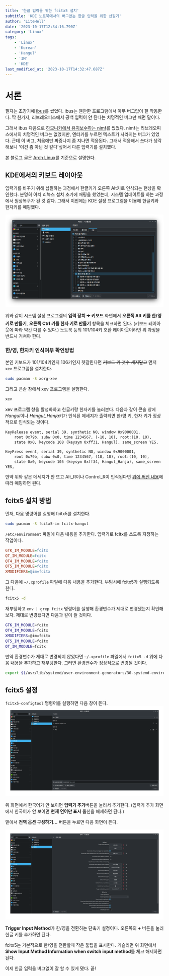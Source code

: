 ```yaml
---
title: '한글 입력을 위한 fcitx5 설치'
subtitle: 'KDE 노트북에서의 버그없는 한글 입력을 위한 삽질기'
author: 'LiteHell'
date: '2023-10-17T12:34:16.790Z'
category: 'Linux'
tags:
    - 'Linux'
    - 'Korean'
    - 'Hangul'
    - 'IM'
    - 'KDE'
last_modified_at: '2023-10-17T14:32:47.687Z'
---
```

# 서론
필자는 초창기에 [ibus](https://github.com/ibus/ibus)를 썼었다. ibus는 웬만한 프로그램에서 아무 버그없이 잘 작동한다. 딱 한가지, 리브레오피스에서 공백 입력이 안 된다는 치명적인 버그만 빼면 말이다.

그래서 ibus 다음으로 [하모니카에서 유지보수하는 nimf](https://github.com/hamonikr/nimf)를 썼었다. nimf는 리브레오피스에서의 치명적인 버그는 없었지만, 엔터키를 누르면 텍스트가 사라지는 버그가 있었다. 근데 이 버그, 처음에만 짜증나지 좀 지나면 적응된다. 그래서 적응해서 쓰다가 생각해보니 '이건 좀 아닌 것 같다'싶어서 다른 입력기를 설치했다.

본 블로그 글은 [Arch Linux](https://archlinux.org/)를 기준으로 설명한다.

## KDE에서의 키보드 레이아웃
입력기를 바꾸기 위해 삽질하는 과정에서 한글키가 오른쪽 Alt키로 인식되는 현상을 확인했다. 분명히 아치 리눅스 설치 초기에 매핑을 했었는데, 시스템 업데이트를 하는 과정에서 원상복구가 된 것 같다. 그래서 이번에는 KDE 설정 프로그램을 이용해 한글키와 한자키를 매핑했다.

![KDE 키보드 설정 프로그램](./kde_keyboard_settings.png)

위와 같이 시스템 설정 프로그램의 **입력 장치 🠞 키보드** 화면에서 **오른쪽 Alt 키를 한/영 키로 만들기**, **오른쪽 Ctrl 키를 한자 키로 만들기** 항목을 체크하면 된다. (키보드 레이아웃에 따라 약간 다를 수 있다.) 노트북 등의 101/104키 호환 레이아웃이라면 위 과정을 반드시 거쳐야 한다.

### 한/영, 한자키 인식여부 확인방법
본인 키보드가 101/104키인지 106키인지 헷갈린다면 <del>키보드 키 갯수 세지말고</del> 먼저 `xev` 프로그램을 설치한다.
```bash
sudo pacman -S xorg-xev
```

그리고 콘솔 창에서 xev 프로그램을 실행한다.
```bash
xev
```

xev 프로그램 창을 활성화하고 한글키랑 한자키를 눌러본다. 다음과 같이 콘솔 창에 *Hangul*이나 *Hangul_Hanja*키가 인식된 메세지가 출력되면 한/영 키, 한자 키가 정상적으로 인식되는 것이다.
```
KeyRelease event, serial 39, synthetic NO, window 0x9000001,
    root 0x79b, subw 0x0, time 1234567, (-10, 10), root:(10, 10),
    state 0x0, keycode 108 (keysym 0xff31, Hangul), same_screen YES,
```
```
KeyPress event, serial 39, synthetic NO, window 0x9000001,
    root 0x79b, subw 0x0, time 1234567, (10, 10), root:(10, 10),
    state 0x0, keycode 105 (keysym 0xff34, Hangul_Hanja), same_screen YES,
```

만약 위와 같은 메세지가 안 뜨고 Alt_R이나 Control_R이 인식된다면 <a href="#kde에서의-키보드-레이아웃">위에 써진 내용</a>에 따라 매핑하면 된다.

## fcitx5 설치 방법
먼저, 다음 명령어를 실행해 fcitx5를 설치한다.

```bash
sudo pacman -S fcitx5-im fcitx-hangul
```

`/etc/environment` 파일에 다음 내용을 추가한다. 입력기로 fcitx를 쓰도록 지정하는 작업이다.
<!-- ini파일이 아니지만 syntax highlighting을 위해 형식을 ini으로 지정함 --->
```ini
GTK_IM_MODULE=fcitx
QT_IM_MODULE=fcitx
QT4_IM_MODULE=fcitx
QT5_IM_MODULE=fcitx
XMODIFIERS=@im=fcitx
```

그 다음에 `~/.xprofile` 파일에 다음 내용을 추가한다. 부팅시에 fcitx5가 실행되도록 한다.
```bash
fcitx5 -d
```

재부팅하고 `env | grep fcitx` 명령어를 실행해 환경변수가 제대로 변경됐는지 확인해보자. 제대로 변경됐다면 다음과 같이 뜰 것이다.
```bash
GTK_IM_MODULE=fcitx
QT4_IM_MODULE=fcitx
XMODIFIERS=@im=fcitx
QT5_IM_MODULE=fcitx
QT_IM_MODULE=fcitx
``` 

만약 환경변수가 제대로 변경되지 않았다면 `~/.xprofile` 파일에서 `fcitx5 -d` 위에 다음 내용을 추가하고 재부팅한다. 그러면 환경변수가 정상적으로 변경될 것이다.
```bash
export $(/usr/lib/systemd/user-environment-generators/30-systemd-environment-d-generator)
```

## fcitx5 설정
`fcitx5-configtool` 명령어를 실행하면 다음 창이 뜬다.
![fcitx5 KDE 설정 창](./fcitx5_settings_first_screen.png)

위 화면에서 한국어가 안 보이면 **입력기 추가**버튼을 눌러서 추가한다. (입력기 추가 화면에서 한국어가 안 보이면 **현재 언어만 표시** 옵션을 해제하면 된다.)

밑에서 **전역 옵션 구성하기...** 버튼을 누르면 다음 화면이 뜬다.

![fcitx5 KDE 설정 창](./fcitx5_global_settings.png)

**Trigger Input Method**가 한/영을 전환하는 단축키 설정이다. 오른쪽의 **+** 버튼을 눌러 한글 키를 추가하면 된다.

fcitx5는 기본적으로 한/영을 전환할때 작은 툴팁을 표시한다. 거슬리면 위 화면에서 **Show Input Method Information when switch input method**를 체크 해제하면 된다.

이제 한글 입력을 버그없이 잘 할 수 있게 됐다. 끝!